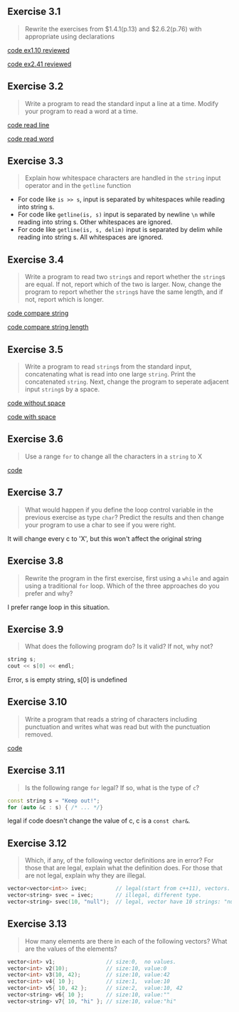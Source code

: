 ## Exercise 3.1

> Rewrite the exercises from $1.4.1(p.13) and $2.6.2(p.76) with appropriate using declarations

[code ex1.10 reviewed](ex3_1_1.cpp) 

[code ex2.41 reviewed](ex3_1_2.cpp)

## Exercise 3.2

> Write a program to read the standard input a line at a time. Modify your program to read a word at a time.

[code read line](ex3_2_1.cpp)

[code read word](ex3_2_2.cpp)

## Exercise 3.3

> Explain how whitespace characters are handled in the `string` input operator and in the `getline` function

- For code like `is >> s`, input is separated by whitespaces while reading into string s.
- For code like `getline(is, s)` input is separated by newline `\n` while reading into string s. Other whitespaces are ignored.
- For code like `getline(is, s, delim)` input is separated by delim while reading into string s. All whitespaces are ignored.

## Exercise 3.4

> Write a program to read two `string`s and report whether the `string`s are equal. If not, report which of the two is larger. Now, change the program to report whether the `string`s have the same length, and if not, report which is longer.

[code compare string](ex3_4_1.cpp)

[code compare string length](ex3_4_2.cpp)

## Exercise 3.5

> Write a program to read `string`s from the standard input, concatenating what is read into one large `string`. Print the concatenated `string`. Next, change the program to seperate adjacent input `string`s by a space.

[code without space](ex3_5_1.cpp)

[code with space](ex3_5_2.cpp)

## Exercise 3.6

> Use a range `for` to change all the characters in a `string` to X

[code](ex3_6.cpp)

## Exercise 3.7

> What would happen if you define the loop control variable in the previous exercise as type `char`? Predict the results and then change your program to use a char to see if you were right.

It will change every c to 'X', but this won't affect the original string

## Exercise 3.8

> Rewrite the program in the first exercise, first using a `while` and again using a traditional `for` loop. Which of the three approaches do you prefer and why?

I prefer range loop in this situation.

## Exercise 3.9

> What does the following program do? Is it valid? If not, why not?
```cpp
string s;
cout << s[0] << endl;
```

Error, s is empty string, s[0] is undefined

## Exercise 3.10

> Write a program that reads a string of characters including punctuation and writes what was read but with the punctuation removed.

[code](ex3_10.cpp)

## Exercise 3.11

> Is the following range `for` legal? If so, what is the type of `c`?
```cpp
const string s = "Keep out!";
for (auto &c : s) { /* ... */}
```

legal if code doesn't change the value of c, c is a `const char&`.

## Exercise 3.12

> Which, if any, of the following vector definitions are in error? For those that are legal, explain what the definition does. For those that are not legal, explain why they are illegal.

```cpp
vector<vector<int>> ivec;         // legal(start from c++11), vectors.
vector<string> svec = ivec;       // illegal, different type.
vector<string> svec(10, "null");  // legal, vector have 10 strings: "null".
```

## Exercise 3.13

> How many elements are there in each of the following vectors? What are the values of the elements?

```cpp
vector<int> v1;                // size:0,  no values.
vector<int> v2(10);            // size:10, value:0
vector<int> v3(10, 42);        // size:10, value:42
vector<int> v4{ 10 };          // size:1,  value:10
vector<int> v5{ 10, 42 };      // size:2,  value:10, 42
vector<string> v6{ 10 };       // size:10, value:""
vector<string> v7{ 10, "hi" }; // size:10, value:"hi"
```